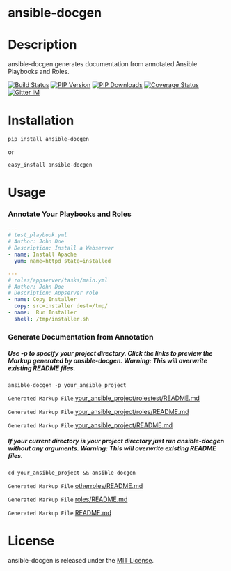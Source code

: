 ansible-docgen
=====================

Description
===========

ansible-docgen generates documentation from annotated Ansible Playbooks and Roles.

[![Build Status](https://secure.travis-ci.org/starboarder2001/ansible-docgen.png?branch=master "ansible-docs latest build")](http://travis-ci.org/starboarder2001/ansible-docgen)
[![PIP Version](https://img.shields.io/pypi/v/ansible-docgen.svg "ansible-docs PyPI version")](https://pypi.python.org/pypi/ansible-docgen)
[![PIP Downloads](https://img.shields.io/pypi/dm/ansible-docgen.svg "ansible-docs PyPI downloads")](https://pypi.python.org/pypi/ansible-docgen)
[![Coverage Status](https://coveralls.io/repos/starboarder2001/ansible-docgen/badge.svg?branch=develop&service=github)](https://coveralls.io/github/starboarder2001/ansible-docgen?branch=develop)
[![Gitter IM](https://badges.gitter.im/Join%20Chat.svg)](https://gitter.im/starboarder2001/ansible-docgen)


Installation
===========

```shell
pip install ansible-docgen
```

or

```shell
easy_install ansible-docgen
```

Usage
===========

### Annotate Your Playbooks and Roles
```yaml
---
# test_playbook.yml
# Author: John Doe
# Description: Install a Webserver
- name: Install Apache
  yum: name=httpd state=installed
```
```yaml
---
# roles/appserver/tasks/main.yml
# Author: John Doe
# Description: Appserver role
- name: Copy Installer
  copy: src=installer dest=/tmp/
- name:  Run Installer
  shell: /tmp/installer.sh
```
### Generate Documentation from Annotation
##### Use -p to specify your project directory. Click the links to preview the Markup generated by ansible-docgen. Warning: This will overwrite existing README files.

`ansible-docgen -p your_ansible_project`

`Generated Markup File` [your_ansible_project/rolestest/README.md](test/integration/project1/rolestest/README.md)

`Generated Markup File` [your_ansible_project/roles/README.md](test/integration/project1/roles/README.md)

`Generated Markup File` [your_ansible_project/README.md](test/integration/project1/README.md)


##### If your current directory is your project directory just run ansible-docgen without any arguments. Warning: This will overwrite existing README files.

`cd your_ansible_project && ansible-docgen`

`Generated Markup File` [otherroles/README.md](test/integration/project1/otherroles/README.md)

`Generated Markup File` [roles/README.md](test/integration/project1/roles/README.md)

`Generated Markup File` [README.md](test/integration/project1/README.md)

License
=======

ansible-docgen is released under the [MIT License](LICENSE.md).
